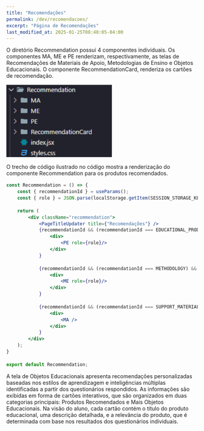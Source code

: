 ```yaml
---
title: "Recomendações"
permalink: /dev/recomendacoes/
excerpt: "Página de Recomendações"
last_modified_at: 2025-01-25T08:48:05-04:00
---
```


O diretório Recommendation possui 4 componentes individuais. Os componentes MA, ME e PE renderizam, respectivamente, as telas de Recomendações de Materiais de Apoio, Metodologias de Ensino e Objetos Educacionais. O componente RecommendationCard, renderiza os cartões de recomendação.

![modulos](/assets/images/code15.png)

O trecho de código ilustrado no código mostra a renderização do componente Recommendation para os produtos recomendados.

```jsx
const Recommendation = () => {
    const { recommendationId } = useParams();
    const { role } = JSON.parse(localStorage.getItem(SESSION_STORAGE_KEY));

    return (
        <div className="recommendation">
            <PageTitleUpdater title={"Recomendações"} />
            {recommendationId && (recommendationId === EDUCATIONAL_PRODUCTS) &&
                <div>
                    <PE role={role}/>
                </div>
            }

            {recommendationId && (recommendationId === METHODOLOGY) &&
                <div>
                    <ME role={role}/>
                </div>
            }

            {recommendationId && (recommendationId === SUPPORT_MATERIALS) &&
                <div>
                    <MA />
                </div>
            }
        </div>
    );
}

export default Recommendation; 
```

A tela de Objetos Educacionais apresenta recomendações personalizadas baseadas nos estilos de aprendizagem e inteligências múltiplas identificadas a partir dos questionários respondidos. As informações são exibidas em forma de cartões interativos, que são organizados em duas categorias principais: Produtos Recomendados e Mais Objetos Educacionais. Na visão do aluno, cada cartão contém o título do produto educacional, uma descrição detalhada, e a relevância do produto, que é determinada com base nos resultados dos questionários individuais.
